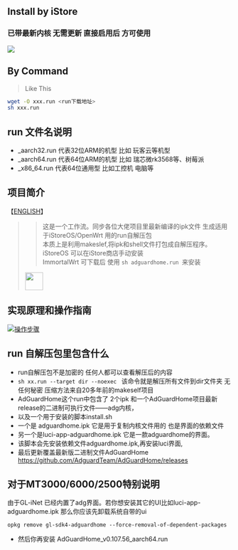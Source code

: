 ## Install by iStore 
### 已带最新内核 无需更新 直接启用后 方可使用
<img src=https://camo.githubusercontent.com/0a783d7ece59c727a1eef024855606c2b87be6acec14192e8103cf8c601d44eb/68747470733a2f2f63646e2e6a7364656c6976722e6e65742f67682f41554b393532372f4172652d752d6f6b406d61737465722f617070732f696e7374616c6c2e706e67>


## By Command
> Like This
```bash
wget -O xxx.run <run下载地址>
sh xxx.run
```

## run 文件名说明
- _aarch32.run 代表32位ARM的机型 比如 玩客云等机型
- _aarch64.run 代表64位ARM的机型 比如 瑞芯微rk3568等、树莓派
- _x86_64.run  代表64位通用型 比如工控机 电脑等

## 项目简介
【[ENGLISH](https://github.com/wukongdaily/RunFilesBuilder/blob/master/README_en.md)】

>> 这是一个工作流。同步各位大佬项目里最新编译的ipk文件 生成适用于iStoreOS/OpenWrt 用的run自解压包<br>
>> 本质上是利用makeslef,将ipk和shell文件打包成自解压程序。<br>
>> iStoreOS 可以在iStore商店手动安装<br>
>> ImmortalWrt 可下载后 使用 `sh adguardhome.run `来安装
> <img src="https://github.com/user-attachments/assets/3f5dabba-1efa-4e67-bf5b-86a27c114902" height=40>

## 实现原理和操作指南
[![操作步骤](https://img.shields.io/badge/YouTube-123456?logo=youtube&labelColor=ff0000)](https://youtu.be/o0TN8LV01i4)

## run 自解压包里包含什么
- run自解压包不是加密的 任何人都可以查看解压后的内容
- `sh xx.run --target dir --noexec ` 该命令就是解压所有文件到dir文件夹 无任何秘密 压缩方法来自20多年前的makeself项目
- AdGuardHome这个run中包含了 2个ipk 和一个AdGuardHome项目最新release的二进制可执行文件——adg内核，
- 以及一个用于安装的脚本install.sh
- 一个是 adguardhome.ipk 它是用于复制内核文件用的 也是界面的依赖文件
- 另一个是luci-app-adguardhome.ipk 它是一款adguardhome的界面。
- 该脚本会先安装依赖文件adguardhome.ipk,再安装luci界面,
- 最后更新覆盖最新版二进制文件AdGuardHome https://github.com/AdguardTeam/AdGuardHome/releases

## 对于MT3000/6000/2500特别说明
由于GL-iNet 已经内置了adg界面。若你想安装其它的UI比如luci-app-adguardhome.ipk 那么你应该先卸载系统自带的ui <br>

`opkg remove gl-sdk4-adguardhome --force-removal-of-dependent-packages`
- 然后你再安装 AdGuardHome_v0.107.56_aarch64.run
